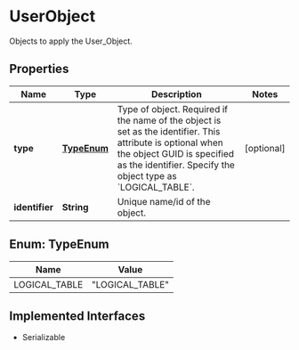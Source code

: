 

# UserObject

Objects to apply the User_Object.

## Properties

| Name | Type | Description | Notes |
|------------ | ------------- | ------------- | -------------|
|**type** | [**TypeEnum**](#TypeEnum) |   Type of object.     Required if the name of the object is set as the identifier. This attribute is optional when the object GUID is specified as the identifier.      Specify the object type as &#x60;LOGICAL_TABLE&#x60;. |  [optional] |
|**identifier** | **String** | Unique name/id of the object. |  |



## Enum: TypeEnum

| Name | Value |
|---- | -----|
| LOGICAL_TABLE | &quot;LOGICAL_TABLE&quot; |


## Implemented Interfaces

* Serializable


